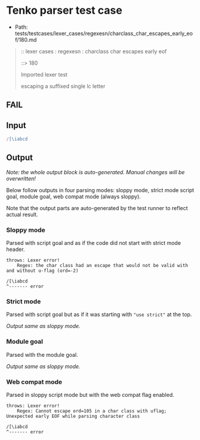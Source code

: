 # Tenko parser test case

- Path: tests/testcases/lexer_cases/regexesn/charclass_char_escapes_early_eof/180.md

> :: lexer cases : regexesn : charclass char escapes early eof
>
> ::> 180
>
> Imported lexer test
>
> escaping a suffixed single lc letter

## FAIL

## Input

`````js
/[\iabcd
`````

## Output

_Note: the whole output block is auto-generated. Manual changes will be overwritten!_

Below follow outputs in four parsing modes: sloppy mode, strict mode script goal, module goal, web compat mode (always sloppy).

Note that the output parts are auto-generated by the test runner to reflect actual result.

### Sloppy mode

Parsed with script goal and as if the code did not start with strict mode header.

`````
throws: Lexer error!
    Regex: the char class had an escape that would not be valid with and without u-flag (ord=-2)

/[\iabcd
^------- error
`````

### Strict mode

Parsed with script goal but as if it was starting with `"use strict"` at the top.

_Output same as sloppy mode._

### Module goal

Parsed with the module goal.

_Output same as sloppy mode._

### Web compat mode

Parsed in sloppy script mode but with the web compat flag enabled.

`````
throws: Lexer error!
    Regex: Cannot escape ord=105 in a char class with uflag; Unexpected early EOF while parsing character class

/[\iabcd
^------- error
`````

